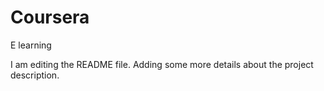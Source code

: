 # Coursera
E learning

I am editing the README file. Adding some more details about the project description.
